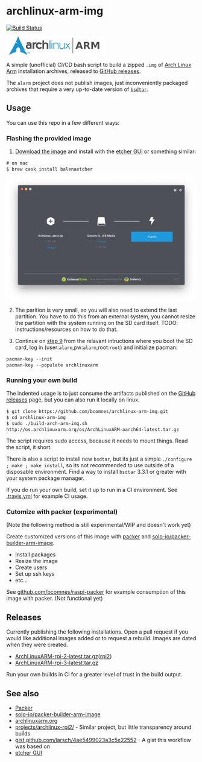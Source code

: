 # archlinux-arm-img
[![Build Status](https://travis-ci.com/bcomnes/archlinux-arm-img.svg?branch=master)](https://travis-ci.com/bcomnes/archlinux-arm-img)

![logo](./alarm.png)

A simple (unofficial) CI/CD bash script to build a zipped `.img` of [Arch Linux Arm](https://archlinuxarm.org) installation archives, released to [GitHub releases](https://github.com/bcomnes/archlinux-arm-img/releases).

The `alarm` project does not publish images, just inconveniently packaged archives that require a very up-to-date version of  [`bsdtar`](https://www.libarchive.org).

## Usage

You can use this repo in a few different ways:

### Flashing the provided image

1. [Download the image](https://github.com/bcomnes/archlinux-arm-img/releases/latest) and install with the [etcher GUI](https://www.balena.io/etcher/) or something similar:

```console
# on mac
$ brew cask install balenaetcher
```

![etcher screenshot](./etcher.png)

2. The parition is very small, so you will also need to extend the last partition.  You have to do this from an external system, you cannot resize the partition with the system running on the SD card itself. TODO: instructions/resources on how to do that.

3. Continue on [step 9](https://archlinuxarm.org/platforms/armv8/broadcom/raspberry-pi-3) from the relavant intructions where you boot the SD card, log in (user:`alarm`,pw:`alarm`,root:`root`) and initialize pacman:

```console
pacman-key --init
pacman-key --populate archlinuxarm
```

### Running your own build

The indented usage is to just consume the artifacts published on the [GitHub releases](https://github.com/bcomnes/archlinux-arm-img/releases) page, but you can also run it locally on linux.

```console
$ git clone https://github.com/bcomnes/archlinux-arm-img.git
$ cd archlinux-arm-img
$ sudo ./build-arch-arm-img.sh http://os.archlinuxarm.org/os/ArchLinuxARM-aarch64-latest.tar.gz
```

The script requires sudo access, because it needs to mount things.  Read the script, it short.

There is also a script to install new `bsdtar`, but its just a simple `./configure ; make ; make install`, so its not recommended to use outside of a disposable environment.  Find a way to install `bsdtar` 3.3.1 or greater with your system package manager.

If you do run your own build, set it up to run in a CI environment. See [.travis.yml](./travis.yml) for example CI usage.

### Cutomize with packer (experimental)

(Note the following method is still experimental/WIP and doesn't work yet)

Create customized versions of this image with [packer](https://www.packer.io) and [solo-io/packer-builder-arm-image](https://github.com/solo-io/packer-builder-arm-image).

- Install packages
- Resize the image
- Create users
- Set up ssh keys
- etc...

See [github.com/bcomnes/raspi-packer](https://github.com/bcomnes/raspi-packer) for example consumption of this image with packer. (Not functional yet)

## Releases

Currently publishing the following installations.  Open a pull request if you would like additional images added or to request a rebuild.  Images are dated when they were created.

- [ArchLinuxARM-rpi-2-latest.tar.gz](https://archlinuxarm.org/platforms/armv8/broadcom/raspberry-pi-3)([rpi2](https://archlinuxarm.org/platforms/armv7/broadcom/raspberry-pi-2))
- [ArchLinuxARM-rpi-3-latest.tar.gz](https://archlinuxarm.org/platforms/armv8/broadcom/raspberry-pi-3)

Run your own builds in CI for a greater level of trust in the build output.

## See also

- [Packer](https://www.packer.io)
- [solo-io/packer-builder-arm-image](https://github.com/solo-io/packer-builder-arm-image)
- [archlinuxarm.org](https://archlinuxarm.org)
- [projects/archlinux-rpi2/](https://sourceforge.net/projects/archlinux-rpi2/) - Similar project, but little transparency around builds
- [gist.github.com/larsch/4ae5499023a3c5e22552](https://gist.github.com/larsch/4ae5499023a3c5e22552) - A gist this workflow was based on
- [etcher GUI](https://www.balena.io/etcher/)
